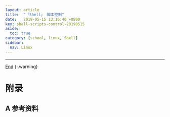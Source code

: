 ```yaml
---
layout: article
title:  "「Shell」 脚本控制"
date:   2019-05-15 13:16:40 +0800
key: shell-scripts-control-20190515
aside:
  toc: true
category: [school, linux, Shell]
sidebar:
  nav: Linux
---
```

<span id="head"></span>
<!--more-->




-------------------  
[End](#head)
{:.warning}  


# 附录
## A 参考资料
